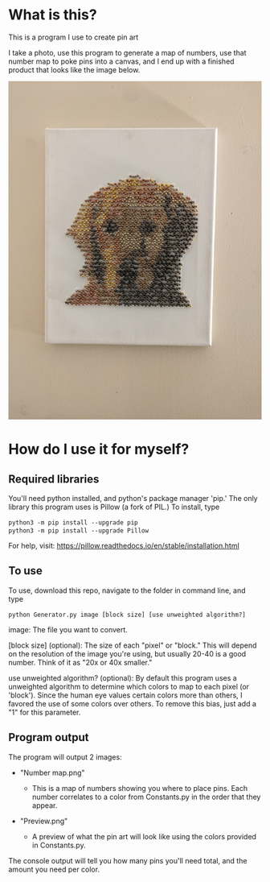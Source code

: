 # What is this?

This is a program I use to create pin art

I take a photo, use this program to generate a map of numbers,
use that number map to poke pins into a canvas, and I end up with a finished
product that looks like the image below.

![Image of finished pin art](Final_product_example.jpg)

# How do I use it for myself?


## Required libraries

You'll need python installed, and python's package manager 'pip.'
The only library this program uses is Pillow (a fork of PIL.)
To install, type
```
python3 -m pip install --upgrade pip
python3 -m pip install --upgrade Pillow
```
For help, visit: https://pillow.readthedocs.io/en/stable/installation.html

## To use

To use, download this repo, navigate to the folder in command line, and type
```
python Generator.py image [block size] [use unweighted algorithm?]
```

image: The file you want to convert.

\[block size\] (optional): The size of each "pixel" or "block."  This will
depend on the resolution of the image you're using, but usually 20-40 is a good
number.  Think of it as "20x or 40x smaller."

use unweighted algorithm? (optional): By default this program uses a unweighted
algorithm to determine which colors to map to each pixel (or 'block').
Since the human eye values certain colors more than others, I favored the use of
some colors over others.  To remove this bias, just add a "1" for this
parameter.

## Program output

The program will output 2 images:

- "Number map.png"
  - This is a map of numbers showing you where to place pins.  Each number
  correlates to a color from Constants.py in the order that they appear.


- "Preview.png"
  - A preview of what the pin art will look like using the colors
provided in Constants.py.

The console output will tell you how many pins you'll need total, and the
amount you need per color.
